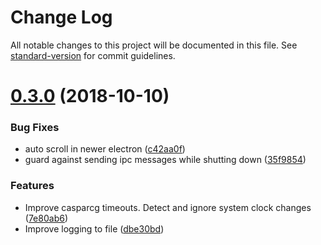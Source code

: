 # Change Log

All notable changes to this project will be documented in this file. See [standard-version](https://github.com/conventional-changelog/standard-version) for commit guidelines.

<a name="0.3.0"></a>
# [0.3.0](https://github.com/nrkno/tv-automation-casparcg-launcher/compare/v0.2.0...v0.3.0) (2018-10-10)


### Bug Fixes

* auto scroll in newer electron ([c42aa0f](https://github.com/nrkno/tv-automation-casparcg-launcher/commit/c42aa0f))
* guard against sending ipc messages while shutting down ([35f9854](https://github.com/nrkno/tv-automation-casparcg-launcher/commit/35f9854))


### Features

* Improve casparcg timeouts. Detect and ignore system clock changes ([7e80ab6](https://github.com/nrkno/tv-automation-casparcg-launcher/commit/7e80ab6))
* Improve logging to file ([dbe30bd](https://github.com/nrkno/tv-automation-casparcg-launcher/commit/dbe30bd))
